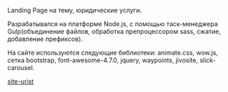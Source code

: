 <p>Landing Page на тему, юридические услуги.</p>
<p>Разрабатывался на платформе Node.js, с помощью таск-менеджера Gulp(объединение файлов, обработка препроцессором sass, сжатие, добавление префиксов).</p>
<p>На сайте используются следующие библиотеки: animate.css, wow.js, сетка bootstrap, font-awesome-4.7.0, jquery, waypoints, jivosite, slick-carousel.</p>
<a href="https://suminev.github.io/site-urist">site-urist</a>
